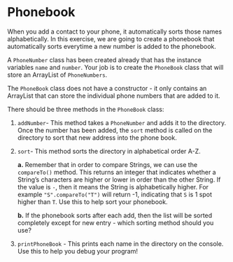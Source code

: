 # Phonebook
When you add a contact to your phone, it automatically sorts those names alphabetically. In this exercise, we are going to create a phonebook that automatically sorts everytime a new number is added to the phonebook.

A `PhoneNumber` class has been created already that has the instance variables `name` and `number`. Your job is to create the `PhoneBook` class that will store an ArrayList of `PhoneNumbers`.

The `PhoneBook` class does not have a constructor - it only contains an ArrayList that can store the individual phone numbers that are added to it.

There should be three methods in the `PhoneBook` class:

1. `addNumber`- This method takes a `PhoneNumber` and adds it to the directory. Once the number has been added, the `sort` method is called on the directory to sort that new address into the phone book.


2. `sort`- This method sorts the directory in alphabetical order A-Z.
    
    **a.** Remember that in order to compare Strings, we can use the `compareTo()` method. This returns an integer that indicates whether a String’s characters are higher or lower in order than the other String. If the value is `-`, then it means the String is alphabetically higher. For example `"S".compareTo("T")` will return -1, indicating that `S` is 1 spot higher than `T`. Use this to help sort your phonebook.

    **b.** If the phonebook sorts after each add, then the list will be sorted completely except for new entry - which sorting method should you use?


3. `printPhoneBook` - This prints each name in the directory on the console. Use this to help you debug your program!